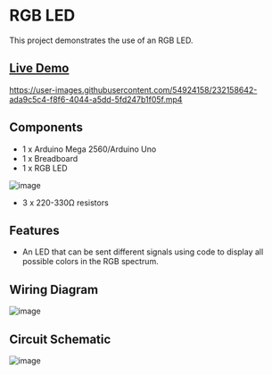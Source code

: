 # RGB LED

This project demonstrates the use of an RGB LED.

## [Live Demo](https://photos.app.goo.gl/gT2P3Ms8tRMdtLwc7)
https://user-images.githubusercontent.com/54924158/232158642-ada9c5c4-f8f6-4044-a5dd-5fd247b1f05f.mp4


## Components
- 1 x Arduino Mega 2560/Arduino Uno
- 1 x Breadboard 
- 1 x RGB LED


![image](https://user-images.githubusercontent.com/54924158/232156783-bc8a300e-081e-4eb5-a7bb-f842bc9fdd34.png)

- 3 x 220-330Ω resistors


## Features
- An LED that can be sent different signals using code to display all possible colors in the RGB spectrum.

## Wiring Diagram
![image](https://user-images.githubusercontent.com/54924158/232158956-50b3b435-29e4-4c6f-ae85-a42f2e9bf9e3.png)


## Circuit Schematic
![image](https://user-images.githubusercontent.com/54924158/232156008-b610d872-a556-4d65-9df8-20a37eb166c5.png)



